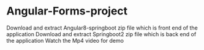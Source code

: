 # Angular-Forms-project
Download and extract Angular8-springboot zip file which is front end of the application
Download and extract Springboot2 zip file which is back end of the application
Watch the Mp4 video for demo

